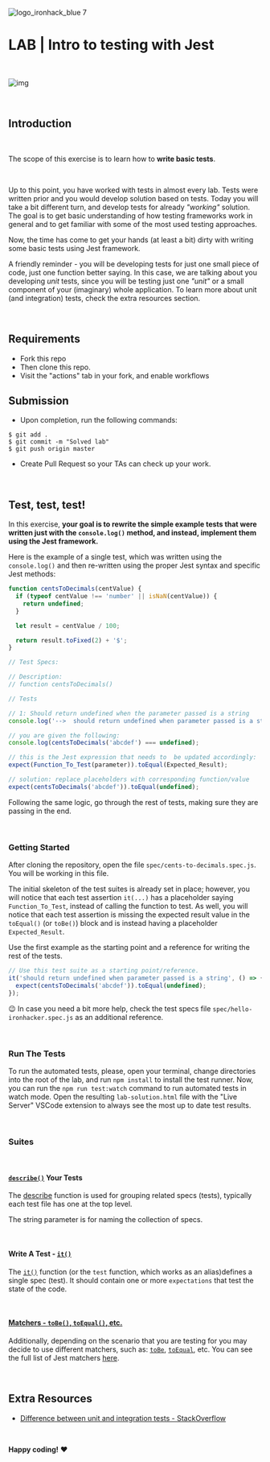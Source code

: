 ![logo_ironhack_blue 7](https://user-images.githubusercontent.com/23629340/40541063-a07a0a8a-601a-11e8-91b5-2f13e4e6b441.png)

# LAB | Intro to testing with Jest

<br>

![img](https://media.giphy.com/media/3o6Mbbs879ozZ9Yic0/giphy.gif)

<br>

## Introduction

<br>

The scope of this exercise is to learn how to **write basic tests**.

<br>

Up to this point, you have worked with tests in almost every lab. Tests were written prior and you would develop solution based on tests. Today you will take a bit different turn, and develop tests for already _"working"_ solution. The goal is to get basic understanding of how testing frameworks work in general and to get familiar with some of the most used testing approaches.

Now, the time has come to get your hands (at least a bit) dirty with writing some basic tests using Jest framework.

A friendly reminder - you will be developing tests for just one small piece of code, just one function better saying. In this case, we are talking about you developing _unit_ tests, since you will be testing just one _"unit"_ or a small component of your (imaginary) whole application. To learn more
 about unit (and integration) tests, check the extra resources section.

<br>

## Requirements

- Fork this repo
- Then clone this repo.
- Visit the "actions" tab in your fork, and enable workflows

## Submission

- Upon completion, run the following commands:

```shell
$ git add .
$ git commit -m "Solved lab"
$ git push origin master
```

- Create Pull Request so your TAs can check up your work.

<br>

## Test, test, test!

In this exercise, **your goal is to rewrite the simple example tests that were written just with the `console.log()` method, and instead, implement them using the Jest framework.**

Here is the example of a single test, which was written using the `console.log()` and then re-written using the proper Jest syntax and specific Jest methods:

```javascript
function centsToDecimals(centValue) {
  if (typeof centValue !== 'number' || isNaN(centValue)) {
    return undefined;
  }

  let result = centValue / 100;

  return result.toFixed(2) + '$';
}

// Test Specs:

// Description:
// function centsToDecimals()

// Tests

// 1: Should return undefined when the parameter passed is a string
console.log('-->  should return undefined when parameter passed is a string');

// you are given the following:
console.log(centsToDecimals('abcdef') === undefined);

// this is the Jest expression that needs to  be updated accordingly:
expect(Function_To_Test(parameter)).toEqual(Expected_Result);

// solution: replace placeholders with corresponding function/value
expect(centsToDecimals('abcdef')).toEqual(undefined);
```

Following the same logic, go through the rest of tests, making sure they are passing in the end.

<br>

### Getting Started

After cloning the repository, open the file `spec/cents-to-decimals.spec.js`. You will be working in this file.

The initial skeleton of the test suites is already set in place; however, you will notice that each test assertion `it(...)` has a placeholder saying `Function_To_Test`, instead of calling the function to test. As well, you will notice that each test assertion is missing the expected result value in the `toEqual()` (or `toBe()`) block and is instead having a placeholder `Expected_Result`.

Use the first example as the starting point and a reference for writing the rest of the tests.

```js
// Use this test suite as a starting point/reference.
it('should return undefined when parameter passed is a string', () => {
  expect(centsToDecimals('abcdef')).toEqual(undefined);
});
```

:wink: In case you need a bit more help, check the test specs file `spec/hello-ironhacker.spec.js` as an additional reference.

<br>

### Run The Tests

To run the automated tests, please, open your terminal, change directories into the root of the lab, and run `npm install` to install the test runner. Now, you can run the `npm run test:watch` command to run automated tests in watch mode. Open the resulting `lab-solution.html` file with the "Live Server" VSCode extension to always see the most up to date test results.

<br>

### Suites

<br>

#### [`describe()`](https://jestjs.io/docs/api#describename-fn) Your Tests

The [describe](https://jestjs.io/docs/api#describename-fn) function is used for grouping related specs (tests), typically each test file has one at the top level.

The string parameter is for naming the collection of specs.

<br>

#### Write A Test - [`it()`](https://jestjs.io/docs/api#testname-fn-timeout)

The [`it()`](https://jestjs.io/docs/api#testname-fn-timeout) function (or the `test` function, which works as an alias)defines a single spec (test). It should contain one or more `expectations` that test the state of the code.

<br>

#### [Matchers - `toBe()`, `toEqual()`, etc.](https://jestjs.io/docs/expect)

Additionally, depending on the scenario that you are testing for you may decide to use different matchers, such as: [`toBe`](https://jestjs.io/docs/expect#tobevalue), [`toEqual`](https://jestjs.io/docs/expect#toequalvalue), etc.
You can see the full list of Jest matchers [here](https://jestjs.io/docs/expect).

<br>

## Extra Resources

- [Difference between unit and integration tests - StackOverflow](https://stackoverflow.com/questions/5357601/whats-the-difference-between-unit-tests-and-integration-tests)

<br>

**Happy coding!** :heart:
